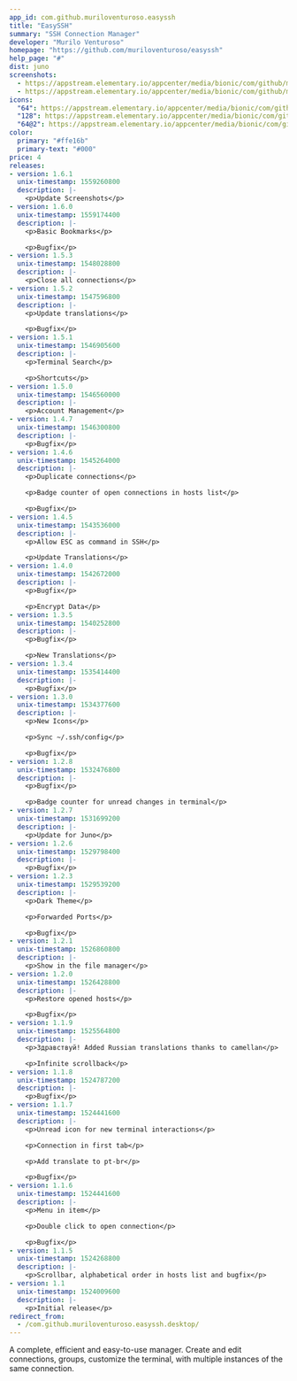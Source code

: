```yaml
---
app_id: com.github.muriloventuroso.easyssh
title: "EasySSH"
summary: "SSH Connection Manager"
developer: "Murilo Venturoso"
homepage: "https://github.com/muriloventuroso/easyssh"
help_page: "#"
dist: juno
screenshots:
  - https://appstream.elementary.io/appcenter/media/bionic/com/github/muriloventuroso.easyssh/3D40ECCDF70246EC1FD5A968D524B08A/screenshots/image-1_orig.png
  - https://appstream.elementary.io/appcenter/media/bionic/com/github/muriloventuroso.easyssh/3D40ECCDF70246EC1FD5A968D524B08A/screenshots/image-2_orig.png
icons:
  "64": https://appstream.elementary.io/appcenter/media/bionic/com/github/muriloventuroso.easyssh/3D40ECCDF70246EC1FD5A968D524B08A/icons/64x64/com.github.muriloventuroso.easyssh_com.github.muriloventuroso.easyssh.png
  "128": https://appstream.elementary.io/appcenter/media/bionic/com/github/muriloventuroso.easyssh/3D40ECCDF70246EC1FD5A968D524B08A/icons/128x128/com.github.muriloventuroso.easyssh_com.github.muriloventuroso.easyssh.png
  "64@2": https://appstream.elementary.io/appcenter/media/bionic/com/github/muriloventuroso.easyssh/3D40ECCDF70246EC1FD5A968D524B08A/icons/64x64@2/com.github.muriloventuroso.easyssh_com.github.muriloventuroso.easyssh.png
color:
  primary: "#ffe16b"
  primary-text: "#000"
price: 4
releases:
- version: 1.6.1
  unix-timestamp: 1559260800
  description: |-
    <p>Update Screenshots</p>
- version: 1.6.0
  unix-timestamp: 1559174400
  description: |-
    <p>Basic Bookmarks</p>

    <p>Bugfix</p>
- version: 1.5.3
  unix-timestamp: 1548028800
  description: |-
    <p>Close all connections</p>
- version: 1.5.2
  unix-timestamp: 1547596800
  description: |-
    <p>Update translations</p>

    <p>Bugfix</p>
- version: 1.5.1
  unix-timestamp: 1546905600
  description: |-
    <p>Terminal Search</p>

    <p>Shortcuts</p>
- version: 1.5.0
  unix-timestamp: 1546560000
  description: |-
    <p>Account Management</p>
- version: 1.4.7
  unix-timestamp: 1546300800
  description: |-
    <p>Bugfix</p>
- version: 1.4.6
  unix-timestamp: 1545264000
  description: |-
    <p>Duplicate connections</p>

    <p>Badge counter of open connections in hosts list</p>

    <p>Bugfix</p>
- version: 1.4.5
  unix-timestamp: 1543536000
  description: |-
    <p>Allow ESC as command in SSH</p>

    <p>Update Translations</p>
- version: 1.4.0
  unix-timestamp: 1542672000
  description: |-
    <p>Bugfix</p>

    <p>Encrypt Data</p>
- version: 1.3.5
  unix-timestamp: 1540252800
  description: |-
    <p>Bugfix</p>

    <p>New Translations</p>
- version: 1.3.4
  unix-timestamp: 1535414400
  description: |-
    <p>Bugfix</p>
- version: 1.3.0
  unix-timestamp: 1534377600
  description: |-
    <p>New Icons</p>

    <p>Sync ~/.ssh/config</p>

    <p>Bugfix</p>
- version: 1.2.8
  unix-timestamp: 1532476800
  description: |-
    <p>Bugfix</p>

    <p>Badge counter for unread changes in terminal</p>
- version: 1.2.7
  unix-timestamp: 1531699200
  description: |-
    <p>Update for Juno</p>
- version: 1.2.6
  unix-timestamp: 1529798400
  description: |-
    <p>Bugfix</p>
- version: 1.2.3
  unix-timestamp: 1529539200
  description: |-
    <p>Dark Theme</p>

    <p>Forwarded Ports</p>

    <p>Bugfix</p>
- version: 1.2.1
  unix-timestamp: 1526860800
  description: |-
    <p>Show in the file manager</p>
- version: 1.2.0
  unix-timestamp: 1526428800
  description: |-
    <p>Restore opened hosts</p>

    <p>Bugfix</p>
- version: 1.1.9
  unix-timestamp: 1525564800
  description: |-
    <p>Здравствуй! Added Russian translations thanks to camellan</p>

    <p>Infinite scrollback</p>
- version: 1.1.8
  unix-timestamp: 1524787200
  description: |-
    <p>Bugfix</p>
- version: 1.1.7
  unix-timestamp: 1524441600
  description: |-
    <p>Unread icon for new terminal interactions</p>

    <p>Connection in first tab</p>

    <p>Add translate to pt-br</p>

    <p>Bugfix</p>
- version: 1.1.6
  unix-timestamp: 1524441600
  description: |-
    <p>Menu in item</p>

    <p>Double click to open connection</p>

    <p>Bugfix</p>
- version: 1.1.5
  unix-timestamp: 1524268800
  description: |-
    <p>Scrollbar, alphabetical order in hosts list and bugfix</p>
- version: 1.1
  unix-timestamp: 1524009600
  description: |-
    <p>Initial release</p>
redirect_from:
  - /com.github.muriloventuroso.easyssh.desktop/
---
```


<p>A complete, efficient and easy-to-use manager. Create and edit connections, groups, customize the terminal, with multiple instances of the same connection.</p>